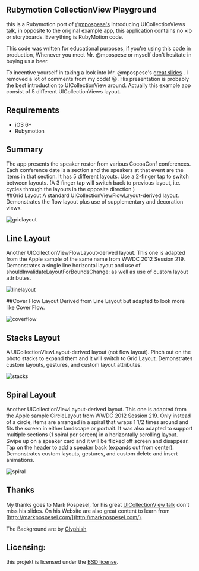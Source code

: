 ## Rubymotion CollectionView Playground
this is a Rubymotion port of [@mpospese's](https://github.com/mpospese/) Introducing UICollectionViews [talk](https://github.com/mpospese/IntroducingCollectionViews), in opposite to the original example app, this application contains no xib or storyboards. Everything is RubyMotion code.

This code was written for educational purposes, if you're using this code in production, Whenever you meet Mr. @mpospese or myself don't hesitate in buying us a beer.

To incentive yourself in taking a look into Mr. @mpospese's [great slides](https://dl.dropbox.com/u/108108523/CocoaConf%20RTP/Introducing%20Collection%20Views.pdf) . I removed a lot of comments from my code! 😜. His presentation is probably the best introduction to UICollectionView around.
Actually this example app consist of 5 different UICollectionViews layout.

## Requirements
- iOS 6+
- Rubymotion

## Summary
  
The app presents the speaker roster from various CocoaConf conferences.  Each conference date is a section and the speakers at that event are the items in that section.  It has 5 different layouts.  Use a 2-finger tap to switch between layouts.  (A 3 finger tap will switch back to previous layout, i.e. cycles through the layouts in the opposite direction.)  
##Grid Layout
A standard UICollectionViewFlowLayout-derived layout.  Demonstrates the flow layout plus use of supplementary and decoration views.

![gridlayout](https://github.com/seanlilmateus/CollectionViewPlayGround/blob/master/screenshots/gridlayout.png?raw=true "Grid Layout")

## Line Layout
Another UICollectionViewFlowLayout-derived layout.  This one is adapted from the Apple sample of the same name from WWDC 2012 Session 219.  Demonstrates a single line horizontal layout and use of shouldInvalidateLayoutForBoundsChange: as well as use of custom layout attributes. 

![linelayout](https://github.com/seanlilmateus/CollectionViewPlayGround/blob/master/screenshots/linelayout.png?raw=true "Line Layout")

##Cover Flow Layout
Derived from Line Layout but adapted to look more like Cover Flow.

![coverflow](https://github.com/seanlilmateus/CollectionViewPlayGround/blob/master/screenshots/coverflow.png?raw=true "Coverflow Layout")

## Stacks Layout
A UICollectionViewLayout-derived layout (not flow layout).  Pinch out on the photo stacks to expand them and it will switch to Grid Layout.  Demonstrates custom layouts, gestures, and custom layout attributes.

![stacks](https://github.com/seanlilmateus/CollectionViewPlayGround/blob/master/screenshots/stacks.png?raw=true "Stacks Layout")

## Spiral Layout
Another UICollectionViewLayout-derived layout.  This one is adapted from the Apple sample CircleLayout from WWDC 2012 Session 219.  Only instead of a circle, items are arranged in a spiral that wraps 1 1/2 times around and fits the screen in either landscape or portrait.  It was also adapted to support multiple sections (1 spiral per screen) in a horizontally scrolling layout.  Swipe up on a speaker card and it will be flicked off screen and disappear.  Tap on the header to add a speaker back (expands out from center).  Demonstrates custom layouts, gestures, and custom delete and insert animations. 
  
![spiral](https://github.com/seanlilmateus/CollectionViewPlayGround/blob/master/screenshots/spiral.png?raw=true "Spiral Layout")

## Thanks
My thanks goes to Mark Pospesel, for his great [UICollectionView talk](https://dl.dropbox.com/u/108108523/CocoaConf%20RTP/Introducing%20Collection%20Views.pdf) don't miss his slides. On his Website are also great content to learn from [http://markpospesel.com/](http://markpospesel.com/).

The Background are by [Glyphish](http://www.glyphish.com/backgrounds/)

## Licensing:
this projekt is licensed under the [BSD license](http://www.opensource.org/licenses/bsd-license.php).
